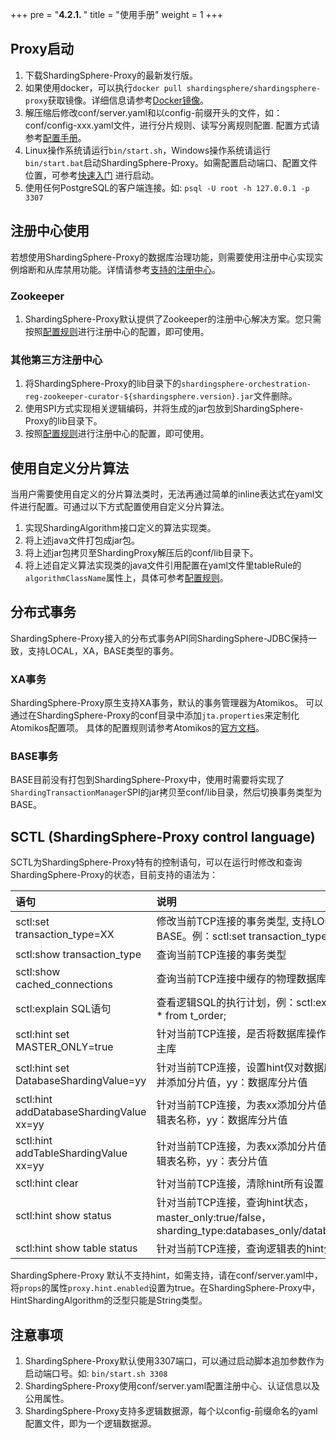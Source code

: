 +++
pre = "<b>4.2.1. </b>"
title = "使用手册"
weight = 1
+++

## Proxy启动

1. 下载ShardingSphere-Proxy的最新发行版。
1. 如果使用docker，可以执行`docker pull shardingsphere/shardingsphere-proxy`获取镜像。详细信息请参考[Docker镜像](/cn/manual/shardingsphere-proxy/docker/)。
1. 解压缩后修改conf/server.yaml和以config-前缀开头的文件，如：conf/config-xxx.yaml文件，进行分片规则、读写分离规则配置. 配置方式请参考[配置手册](/cn/manual/shardingsphere-proxy/configuration/)。
1. Linux操作系统请运行`bin/start.sh`，Windows操作系统请运行`bin/start.bat`启动ShardingSphere-Proxy。如需配置启动端口、配置文件位置，可参考[快速入门](/cn/quick-start/shardingsphere-proxy-quick-start/)
进行启动。
1. 使用任何PostgreSQL的客户端连接。如: `psql -U root -h 127.0.0.1 -p 3307`

## 注册中心使用

若想使用ShardingSphere-Proxy的数据库治理功能，则需要使用注册中心实现实例熔断和从库禁用功能。详情请参考[支持的注册中心](/cn/features/orchestration/supported-registry-repo/)。

### Zookeeper

1. ShardingSphere-Proxy默认提供了Zookeeper的注册中心解决方案。您只需按照[配置规则](/cn/manual/shardingsphere-proxy/configuration/)进行注册中心的配置，即可使用。

### 其他第三方注册中心

1. 将ShardingSphere-Proxy的lib目录下的`shardingsphere-orchestration-reg-zookeeper-curator-${shardingsphere.version}.jar`文件删除。
1. 使用SPI方式实现相关逻辑编码，并将生成的jar包放到ShardingSphere-Proxy的lib目录下。
1. 按照[配置规则](/cn/manual/shardingsphere-proxy/configuration/)进行注册中心的配置，即可使用。

## 使用自定义分片算法

当用户需要使用自定义的分片算法类时，无法再通过简单的inline表达式在yaml文件进行配置。可通过以下方式配置使用自定义分片算法。

1. 实现ShardingAlgorithm接口定义的算法实现类。
1. 将上述java文件打包成jar包。
1. 将上述jar包拷贝至ShardingProxy解压后的conf/lib目录下。
1. 将上述自定义算法实现类的java文件引用配置在yaml文件里tableRule的`algorithmClassName`属性上，具体可参考[配置规则](/cn/manual/shardingsphere-proxy/configuration/)。

## 分布式事务

ShardingSphere-Proxy接入的分布式事务API同ShardingSphere-JDBC保持一致，支持LOCAL，XA，BASE类型的事务。

### XA事务

ShardingSphere-Proxy原生支持XA事务，默认的事务管理器为Atomikos。
可以通过在ShardingSphere-Proxy的conf目录中添加`jta.properties`来定制化Atomikos配置项。
具体的配置规则请参考Atomikos的[官方文档](https://www.atomikos.com/Documentation/JtaProperties)。

### BASE事务

BASE目前没有打包到ShardingSphere-Proxy中，使用时需要将实现了`ShardingTransactionManager`SPI的jar拷贝至conf/lib目录，然后切换事务类型为BASE。

## SCTL (ShardingSphere-Proxy control language)

SCTL为ShardingSphere-Proxy特有的控制语句，可以在运行时修改和查询ShardingSphere-Proxy的状态，目前支持的语法为：

| 语句                                     | 说明                                                                                            |
|:----------------------------------------|:------------------------------------------------------------------------------------------------|
|sctl:set transaction_type=XX             | 修改当前TCP连接的事务类型, 支持LOCAL，XA，BASE。例：sctl:set transaction_type=XA                       |
|sctl:show transaction_type               | 查询当前TCP连接的事务类型                                                                           |
|sctl:show cached_connections             | 查询当前TCP连接中缓存的物理数据库连接个数                                                              |
|sctl:explain SQL语句                      | 查看逻辑SQL的执行计划，例：sctl:explain select * from t_order;                                      |
|sctl:hint set MASTER_ONLY=true           | 针对当前TCP连接，是否将数据库操作强制路由到主库                                                         |
|sctl:hint set DatabaseShardingValue=yy   | 针对当前TCP连接，设置hint仅对数据库分片有效，并添加分片值，yy：数据库分片值                                 |
|sctl:hint addDatabaseShardingValue xx=yy | 针对当前TCP连接，为表xx添加分片值yy，xx：逻辑表名称，yy：数据库分片值                                      |
|sctl:hint addTableShardingValue xx=yy    | 针对当前TCP连接，为表xx添加分片值yy，xx：逻辑表名称，yy：表分片值                                         |
|sctl:hint clear                          | 针对当前TCP连接，清除hint所有设置                                                                    |
|sctl:hint show status                    | 针对当前TCP连接，查询hint状态，master_only:true/false，sharding_type:databases_only/databases_tables |
|sctl:hint show table status              | 针对当前TCP连接，查询逻辑表的hint分片值                                                               |

ShardingSphere-Proxy 默认不支持hint，如需支持，请在conf/server.yaml中，将`props`的属性`proxy.hint.enabled`设置为true。在ShardingSphere-Proxy中，HintShardingAlgorithm的泛型只能是String类型。



## 注意事项

1. ShardingSphere-Proxy默认使用3307端口，可以通过启动脚本追加参数作为启动端口号。如: `bin/start.sh 3308`
1. ShardingSphere-Proxy使用conf/server.yaml配置注册中心、认证信息以及公用属性。
1. ShardingSphere-Proxy支持多逻辑数据源，每个以config-前缀命名的yaml配置文件，即为一个逻辑数据源。
